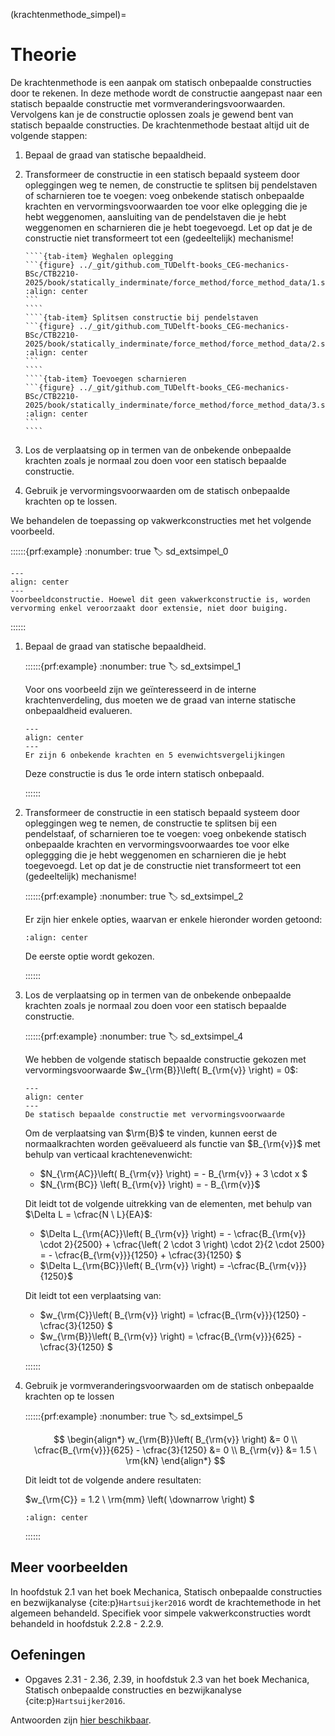 (krachtenmethode_simpel)=
# Theorie

De krachtenmethode is een aanpak om statisch onbepaalde constructies door te rekenen. In deze methode wordt de constructie aangepast naar een statisch bepaalde constructie met vormveranderingsvoorwaarden. Vervolgens kan je de constructie oplossen zoals je gewend bent van statisch bepaalde constructies. De krachtenmethode bestaat altijd uit de volgende stappen:

1. Bepaal de graad van statische bepaaldheid.
2. Transformeer de constructie in een statisch bepaald systeem door opleggingen weg te nemen, de constructie te splitsen bij pendelstaven of scharnieren toe te voegen: voeg onbekende statisch onbepaalde krachten en vervormingsvoorwaarden toe voor elke oplegging die je hebt weggenomen, aansluiting van de pendelstaven die je hebt weggenomen en scharnieren die je hebt toegevoegd. Let op dat je de constructie niet transformeert tot een (gedeeltelijk) mechanisme!

    `````{tab-set}
    ````{tab-item} Weghalen oplegging
    ```{figure} ../_git/github.com_TUDelft-books_CEG-mechanics-BSc/CTB2210-2025/book/statically_inderminate/force_method/force_method_data/1.svg
    :align: center
    ```
    ````
    ````{tab-item} Splitsen constructie bij pendelstaven
    ```{figure} ../_git/github.com_TUDelft-books_CEG-mechanics-BSc/CTB2210-2025/book/statically_inderminate/force_method/force_method_data/2.svg
    :align: center
    ```
    ````
    ````{tab-item} Toevoegen scharnieren
    ```{figure} ../_git/github.com_TUDelft-books_CEG-mechanics-BSc/CTB2210-2025/book/statically_inderminate/force_method/force_method_data/3.svg
    :align: center
    ```
    ````
    `````

3. Los de verplaatsing op in termen van de onbekende onbepaalde krachten zoals je normaal zou doen voor een statisch bepaalde constructie.
4. Gebruik je vervormingsvoorwaarden om de statisch onbepaalde krachten op te lossen.

We behandelen de toepassing op vakwerkconstructies met het volgende voorbeeld.

::::::{prf:example}
:nonumber: true
:label: sd_extsimpel_0

```{figure} ./theorie_data/constructie.svg
---
align: center
---
Voorbeeldconstructie. Hoewel dit geen vakwerkconstructie is, worden vervorming enkel veroorzaakt door extensie, niet door buiging.
```

::::::

1. Bepaal de graad van statische bepaaldheid.

    ::::::{prf:example}
    :nonumber: true
    :label: sd_extsimpel_1

    Voor ons voorbeeld zijn we geïnteresseerd in de interne krachtenverdeling, dus moeten we de graad van interne statische onbepaaldheid evalueren.

    ```{figure} ./theorie_data/statisch_onbepaaldheid.svg
    ---
    align: center
    ---
    Er zijn 6 onbekende krachten en 5 evenwichtsvergelijkingen
    ```

    Deze constructie is dus 1e orde intern statisch onbepaald.

    ::::::

2. Transformeer de constructie in een statisch bepaald systeem door opleggingen weg te nemen, de constructie te splitsen bij een pendelstaaf, of scharnieren toe te voegen: voeg onbekende statisch onbepaalde krachten en vervormingsvoorwaardes toe voor elke opleggging die je hebt weggenomen en scharnieren die je hebt toegevoegd. Let op dat je de constructie niet transformeert tot een (gedeeltelijk) mechanisme!

    ::::::{prf:example}
    :nonumber: true
    :label: sd_extsimpel_2

    Er zijn hier enkele opties, waarvan er enkele hieronder worden getoond:

    ```{figure} ./theorie_data/options.svg
    :align: center
    ```

    De eerste optie wordt gekozen.

    ::::::

3. Los de verplaatsing op in termen van de onbekende onbepaalde krachten zoals je normaal zou doen voor een statisch bepaalde constructie.

    ::::::{prf:example}
    :nonumber: true
    :label: sd_extsimpel_4

    We hebben de volgende statisch bepaalde constructie gekozen met vervormingsvoorwaarde $w_{\rm{B}}\left( B_{\rm{v}} \right) = 0$:

    ```{figure} ./theorie_data/SB-systeem.svg
    ---
    align: center
    ---
    De statisch bepaalde constructie met vervormingsvoorwaarde
    ```

    Om de verplaatsing van $\rm{B}$ te vinden, kunnen eerst de normaalkrachten worden geëvalueerd als functie van $B_{\rm{v}}$ met behulp van verticaal krachtenevenwicht:

    - $N_{\rm{AC}}\left( B_{\rm{v}} \right) = - B_{\rm{v}} + 3 \cdot x $
    - $N_{\rm{BC}} \left( B_{\rm{v}} \right) = - B_{\rm{v}}$

    Dit leidt tot de volgende uitrekking van de elementen, met behulp van $\Delta L = \cfrac{N \ L}{EA}$:

    - $\Delta L_{\rm{AC}}\left( B_{\rm{v}} \right) = - \cfrac{B_{\rm{v}} \cdot 2}{2500} + \cfrac{\left( 2 \cdot 3 \right) \cdot 2}{2 \cdot 2500} = - \cfrac{B_{\rm{v}}}{1250} + \cfrac{3}{1250} $
    - $\Delta L_{\rm{BC}}\left( B_{\rm{v}} \right) = -\cfrac{B_{\rm{v}}}{1250}$

    Dit leidt tot een verplaatsing van:

    - $w_{\rm{C}}\left( B_{\rm{v}} \right) = \cfrac{B_{\rm{v}}}{1250} - \cfrac{3}{1250}  $
    - $w_{\rm{B}}\left( B_{\rm{v}} \right) = \cfrac{B_{\rm{v}}}{625} - \cfrac{3}{1250} $

    ::::::

4. Gebruik je vormveranderingsvoorwaarden om de statisch onbepaalde krachten op te lossen

    ::::::{prf:example}
    :nonumber: true
    :label: sd_extsimpel_5

    $$
    \begin{align*}
    w_{\rm{B}}\left( B_{\rm{v}} \right) &= 0 \\
    \cfrac{B_{\rm{v}}}{625} - \cfrac{3}{1250} &= 0 \\
    B_{\rm{v}} &= 1.5 \ \rm{kN}
    \end{align*}
    $$

    Dit leidt tot de volgende andere resultaten:

    $w_{\rm{C}} = 1.2 \ \rm{mm} \left( \downarrow \right) $

    ```{figure} ./theorie_data/Nlijn.svg
    :align: center
    ```

    ::::::

## Meer voorbeelden

In hoofdstuk 2.1 van het boek Mechanica, Statisch onbepaalde constructies en bezwijkanalyse {cite:p}`Hartsuijker2016` wordt de krachtemethode in het algemeen behandeld. Specifiek voor simpele vakwerkconstructies wordt behandeld in hoofdstuk 2.2.8 - 2.2.9.

## Oefeningen
- Opgaves 2.31 - 2.36, 2.39, in hoofdstuk 2.3 van het boek Mechanica, Statisch onbepaalde constructies en bezwijkanalyse {cite:p}`Hartsuijker2016`.

Antwoorden zijn [hier beschikbaar](https://icozct.tudelft.nl/TUD_CT/boekantwoorden/vol3/Chapter1-2/).
